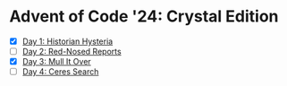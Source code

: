 Advent of Code '24: Crystal Edition
===================================

- [X] [Day 1: Historian Hysteria][1]
- [ ] [Day 2: Red-Nosed Reports][2]
- [X] [Day 3: Mull It Over][3]
- [ ] [Day 4: Ceres Search][4]

[1]:  https://adventofcode.com/2024/day/1
[2]:  https://adventofcode.com/2024/day/2
[3]:  https://adventofcode.com/2024/day/3
[4]:  https://adventofcode.com/2024/day/4
